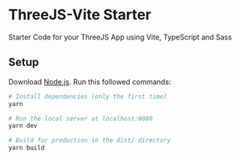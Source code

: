 # ThreeJS-Vite Starter 
Starter Code for your ThreeJS App using Vite, TypeScript and Sass

## Setup
Download [Node.js](https://nodejs.org/en/download/).
Run this followed commands:

``` bash
# Install dependencies (only the first time)
yarn 

# Run the local server at localhost:8080
yarn dev

# Build for production in the dist/ directory
yarn build
```
